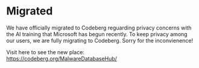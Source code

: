 # Migrated

We have officially migrated to Codeberg reguarding privacy concerns with the AI training that Microsoft has begun recently. To keep privacy among our users, we are fully migrating to Codeberg. Sorry for the inconvienence!

Visit here to see the new place: https://codeberg.org/MalwareDatabaseHub/
